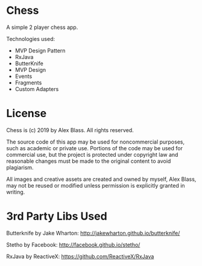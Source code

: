 # Chess
A simple 2 player chess app.

Technologies used: 
* MVP Design Pattern
* RxJava
* ButterKnife
* MVP Design
* Events
* Fragments
* Custom Adapters

# License
Chess is (c) 2019 by Alex Blass.  All rights reserved.

The source code of this app may be used for noncommercial purposes, such as academic or private use.
Portions of the code may be used for commercial use, but the project is protected under copyright
law and reasonable changes must be made to the original content to avoid plagiarism. 

All images and creative assets are created and owned by myself, Alex Blass, may not be reused or 
modified unless permission is explicitly granted in writing.

# 3rd Party Libs Used

Butterknife by Jake Wharton: http://jakewharton.github.io/butterknife/

Stetho by Facebook: http://facebook.github.io/stetho/

RxJava by ReactiveX: https://github.com/ReactiveX/RxJava
